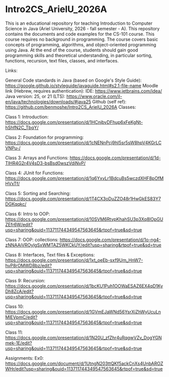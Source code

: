 # Intro2CS_ArielU_2026A
This is an educational repository for teaching Introduction to Computer Science in Java (Ariel University, 2026 - fall semester - A). This repository contains the documents and code examples for the CS-101 course. This course requires no background in programming. The course covers basic concepts of programming, algorithms, and object-oriented programming using Java. At the end of the course, students should gain good programming skills and theoretical understanding, in particular sorting, functions, recursion, text files, classes, and interfaces.

Links:

General Code standards in Java (based on Google's Style Guide): https://google.github.io/styleguide/javaguide.html#s2.1-file-name
Moodle link (Hebrew, requires authentication):
IDE: https://www.jetbrains.com/idea/
Java version: 25, or 21 (LTS): https://www.oracle.com/il-en/java/technologies/downloads/#java25
Github (self ref): https://github.com/benmoshe/Intro2CS_ArielU_2026A
Classes:

Class 1: Introduction: https://docs.google.com/presentation/d/1HCnjbvDFhup6xFeKgNt-hShfN2C_TbqY/

Class 2: Foundation for programming: https://docs.google.com/presentation/d/1cNENnPcj9hI5sr5sW8hpV4KGrLCVNPu-/

Class 3: Arrays and Functions: https://docs.google.com/presentation/d/1d-TIHR4G2r4V4sD3-bsBsd0wszVdiNvP/

Class 4: JUnit for Functions: https://docs.google.com/presentation/d/1q6YxvLr1BdcuBs5wczdXHF8pOfMHVxTf/

Class 5: Sorting and Searching: https://docs.google.com/presentation/d/1T4CX3oDuZZO48r1HwGkES83Y7DGKqqkc/

Class 6: Intro to OOP: https://docs.google.com/presentation/d/10SVM6RtvpKhahSU3p3Xq8lOpGUZEfr6W/edit?usp=sharing&ouid=113711744349547563645&rtpof=true&sd=true

Class 7: OOP: collections: https://docs.google.com/presentation/d/1o-ng4-zNNAAiVROylgSxWMTAZ5WKCkUY/edit?usp=sharing&rtpof=true&sd=true

Class 8: Interfaces, Text files & Exceptions: https://docs.google.com/presentation/d/1xt_oeEb-sxf9Um_HnW7-hvP8rOMWD8bz/edit?usp=sharing&ouid=113711744349547563645&rtpof=true&sd=true

Class 9: Recursion: https://docs.google.com/presentation/d/1bcKU1Puh1OOWaESAZ6EX4qD1KyDh8ZcA/edit?usp=sharing&ouid=113711744349547563645&rtpof=true&sd=true

Class 10: https://docs.google.com/presentation/d/1GVmEJaWNd56YsrXiZhWyUcuLnMlEVpmC/edit?usp=sharing&ouid=113711744349547563645&rtpof=true&sd=true

Class 11: https://docs.google.com/presentation/d/1N20U_zfZhr4uRqgwVZv_DogYGNmek-1E/edit?usp=sharing&ouid=113711744349547563645&rtpof=true&sd=true

Assignments:
Ex0: https://docs.google.com/document/d/1UtngN203ttQKf5ackCnXs4UnbAROZWHr/edit?usp=sharing&ouid=113711744349547563645&rtpof=true&sd=true

